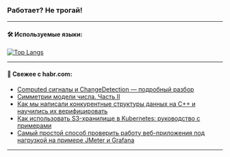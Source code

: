 ### Работает? Не трогай!

---
<!--
#### 🛠️ Technical stack:

![Java](https://img.shields.io/badge/Java-informational?logo=Oracle&style=flat&logoColor=white&color=FF4500)
![Kotlin](https://img.shields.io/badge/Kotlin-informational?logo=Kotlin&style=flat&logoColor=white&color=774D97)
![TS](https://img.shields.io/badge/TypeScript-informational?logo=typeScript&style=flat&logoColor=black&color=017acc)
![Python](https://img.shields.io/badge/Python-informational?logo=Python&style=flat&logoColor=black&color=ffdd54) <br>
![Spring](https://img.shields.io/badge/Spring-informational?logo=Spring&style=flat&logoColor=white&color=6DB33F) 
![SpringBoot](https://img.shields.io/badge/SpringBoot-informational?logo=SpringBoot&style=flat&logoColor=white&color=6DB33F)
![Nest](https://img.shields.io/badge/NestJS-informational?logo=NestJS&style=flat&logoColor=white&color=E0234E) 
![NodeJS](https://img.shields.io/badge/NodeJS-informational?logo=node.js&style=flat&logoColor=white&color=70A760)<br>
![PostgreSQL](https://img.shields.io/badge/PostgreSQL-informational?logo=PostgreSQL&style=flat&logoColor=white&color=DAA520)
![MongoDB](https://img.shields.io/badge/MongoDB-informational?logo=MongoDB&style=flat&logoColor=white&color=870000)
![Apache](https://img.shields.io/badge/Apache-informational?logo=apache&style=flat&logoColor=white&color=f74e28)

___ 
-->

#### 🛠️ Используемые языки:

[![Top Langs](https://github-readme-stats-u2qms2cxw-advtsettinggmailcoms-projects.vercel.app/api/top-langs/?username=zloylis&langs_count=10&hide_title=true&title_color=e6edf3&size_weight=0.5&count_weight=0.5&layout=compact&hide_progress=true&hide_border=true&theme=dracula)](https://github.com/zloylis)

<!---


####  :octocat:&nbsp;&nbsp; Статистика:

![GitHub stats](https://github-readme-stats-u2qms2cxw-advtsettinggmailcoms-projects.vercel.app/api?username=zloylis&show_icons=true&hide_border=true&theme=dracula&title_color=e6edf3&include_all_commits=true&count_private=true&hide_rank=false&hide_title=true&rank_icon=github)
-->
---

#### 💬 Свежее с habr.com:

<!-- BLOG-POST-LIST:START -->
- [Computed сигналы и ChangeDetection — подробный разбор](https://habr.com/ru/articles/832520/?utm_source=habrahabr&utm_medium=rss&utm_campaign=832520)
- [Симметрии модели числа. Часть II](https://habr.com/ru/articles/832534/?utm_source=habrahabr&utm_medium=rss&utm_campaign=832534)
- [Как мы написали конкурентные структуры данных на C++ и научились их верифицировать](https://habr.com/ru/companies/vk/articles/829706/?utm_source=habrahabr&utm_medium=rss&utm_campaign=829706)
- [Как использовать S3-хранилище в Kubernetes: руководство с примерами](https://habr.com/ru/companies/selectel/articles/832768/?utm_source=habrahabr&utm_medium=rss&utm_campaign=832768)
- [Самый простой способ проверить работу веб-приложения под нагрузкой на примере JMeter и Grafana](https://habr.com/ru/companies/yoomoney/articles/832574/?utm_source=habrahabr&utm_medium=rss&utm_campaign=832574)
<!-- BLOG-POST-LIST:END -->

---
